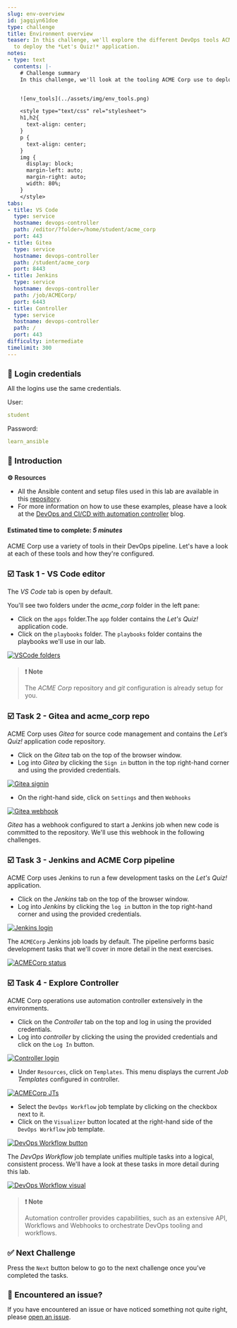 ```yaml
---
slug: env-overview
id: jagqiyn61doe
type: challenge
title: Environment overview
teaser: In this challenge, we'll explore the different DevOps tools ACME Corp uses
  to deploy the *Let's Quiz!* application.
notes:
- type: text
  contents: |-
    # Challenge summary
    In this challenge, we'll look at the tooling ACME Corp use to deploy the *Let's Quiz!* application.


    ![env_tools](../assets/img/env_tools.png)

    <style type="text/css" rel="stylesheet">
    h1,h2{
      text-align: center;
    }
    p {
      text-align: center;
    }
    img {
      display: block;
      margin-left: auto;
      margin-right: auto;
      width: 80%;
    }
    </style>
tabs:
- title: VS Code
  type: service
  hostname: devops-controller
  path: /editor/?folder=/home/student/acme_corp
  port: 443
- title: Gitea
  type: service
  hostname: devops-controller
  path: /student/acme_corp
  port: 8443
- title: Jenkins
  type: service
  hostname: devops-controller
  path: /job/ACMECorp/
  port: 6443
- title: Controller
  type: service
  hostname: devops-controller
  path: /
  port: 443
difficulty: intermediate
timelimit: 300
---
```

🔐 Login credentials
===
All the logins use the same credentials.

User:

```yaml
student
```

Password:

```yaml
learn_ansible
```

👋 Introduction
===
### ⚙️ Resources

* All the Ansible content and setup files used in this lab are available in this [repository](https://github.com/craig-br/demos/tree/main/blogs/devops-controller-blog).
* For more information on how to use these examples, please have a look at the [DevOps and CI/CD with automation controller](https://www.ansible.com/blog/devops-and-ci/cd-with-automation-controller) blog.

#### Estimated time to complete: *5 minutes*<p>
ACME Corp use a variety of tools in their DevOps pipeline. Let's have a look at each of these tools and how they're configured.

☑️ Task 1 - VS Code editor
===

The *VS Code* tab is open by default.

You'll see two folders under the *acme_corp* folder in the left pane:
*  Click on the `apps` folder.The `app` folder contains the *Let's Quiz!* application code.
*  Click on the `playbooks` folder. The `playbooks` folder contains the playbooks we'll use in our lab.

<!-- ![VSCode folders](../assets/img/vscode_folders.png) -->
<a href="#vscode_folders">
  <img alt="VSCode folders" src="../assets/img/vscode_folders.png" />
</a>

<a href="#" class="lightbox" id="vscode_folders">
  <img alt="VSCode folders" src="../assets/img/vscode_folders.png" />
</a>

>### **❗️ Note**
>The *ACME Corp* repository and *git* configuration is already setup for you.

☑️ Task 2 - Gitea and acme_corp repo
===

ACME Corp uses *Gitea* for source code management and contains the *Let’s Quiz!* application code repository.

* Click on the *Gitea* tab on the top of the browser window.
* Log into *Gitea* by clicking the `Sign in` button in the top right-hand corner and using the provided credentials.

<!-- ![Gitea signin](../assets/img/gitea_signin.png) -->

<a href="#gitea_signin">
  <img alt="Gitea signin" src="../assets/img/gitea_signin.png" />
</a>

<a href="#" class="lightbox" id="gitea_signin">
  <img alt="Gitea signin" src="../assets/img/gitea_signin.png" />
</a>

* On the right-hand side, click on `Settings` and then `Webhooks`

<!-- ![Gitea webhook](../assets/img/gitea_webhook.png) -->

<a href="#gitea_webhook">
  <img alt="Gitea webhook" src="../assets/img/gitea_webhook.png" />
</a>

<a href="#" class="lightbox" id="gitea_webhook">
  <img alt="Gitea webhook" src="../assets/img/gitea_webhook.png" />
</a>

*Gitea* has a webhook configured to start a Jenkins job when new code is committed to the repository. We'll use this webhook in the following challenges.

☑️ Task 3 - Jenkins and ACME Corp pipeline
===

ACME Corp uses Jenkins to run a few development tasks on the *Let's Quiz!* application.

* Click on the *Jenkins* tab on the top of the browser window.
* Log into *Jenkins* by clicking the `log in` button in the top right-hand corner and using the provided credentials.

<!-- ![Jenkins login](../assets/img/jenkins_login.png) -->
<a href="#jenkins_login">
  <img alt="Jenkins login" src="../assets/img/jenkins_login.png" />
</a>

<a href="#" class="lightbox" id="jenkins_login">
  <img alt="Jenkins login" src="../assets/img/jenkins_login.png" />
</a>

The `ACMECorp` Jenkins job loads by default. The pipeline performs basic development tasks that we'll cover in more detail in the next exercises.

<!-- ![ACMECorp status](../assets/img/jenkins_acme_landing.png) -->
<a href="#jenkins_acme_landing">
  <img alt="ACMECorp status" src="../assets/img/jenkins_acme_landing.png" />
</a>

<a href="#" class="lightbox" id="jenkins_acme_landing">
  <img alt="ACMECorp status" src="../assets/img/jenkins_acme_landing.png" />
</a>

☑️ Task 4 - Explore Controller
===

ACME Corp operations use automation controller extensively in the environments.

* Click on the *Controller* tab on the top and log in using the provided credentials.
* Log into *controller* by clicking the using the provided credentials and click on the `Log In` button.

<!-- ![Controller login](../assets/img/controller_login.png) -->
<a href="#controller_login">
  <img alt="Controller login" src="../assets/img/controller_login.png" />
</a>

<a href="#" class="lightbox" id="controller_login">
  <img alt="Controller login" src="../assets/img/controller_login.png" />
</a>

* Under `Resources`, click on `Templates`. This menu displays the current *Job Templates* configured in controller.

<!-- ![ACMECorp JTs](../assets/img//controller_jt_list.png) -->
<a href="#controller_jt_list">
  <img alt="ACMECorp JTs" src="../assets/img//controller_jt_list.png" />
</a>

<a href="#" class="lightbox" id="controller_jt_list">
  <img alt="ACMECorp JTs" src="../assets/img//controller_jt_list.png" />
</a>

* Select the `DevOps Workflow` job template by clicking on the checkbox next to it.
* Click on the `Visualizer` button located at the right-hand side of the `DevOps Workflow` job template.

<!-- ![DevOps Workflow button](../assets/img/controller_devops_visualizer.png) -->
<a href="#controller_devops_visualizer">
  <img alt="DevOps Workflow button" src="../assets/img/controller_devops_visualizer.png" />
</a>

<a href="#" class="lightbox" id="controller_devops_visualizer">
  <img alt="DevOps Workflow button" src="../assets/img/controller_devops_visualizer.png" />
</a>

The *DevOps Workflow* job template unifies multiple tasks into a logical, consistent process. We'll have a look at these tasks in more detail during this lab.

<!-- ![DevOps Workflow visual](../assets/img/controller_devops_visualizer_workflow.png) -->
<a href="#controller_devops_visualizer_workflow">
  <img alt="DevOps Workflow visual" src="../assets/img/controller_devops_visualizer_workflow.png" />
</a>

<a href="#" class="lightbox" id="controller_devops_visualizer_workflow">
  <img alt="DevOps Workflow visual" src="../assets/img/controller_devops_visualizer_workflow.png" />
</a>

>### **❗️ Note**<p>
> Automation controller provides capabilities, such as an extensive API, Workflows and Webhooks to orchestrate DevOps tooling and workflows.<p>

✅ Next Challenge
===
Press the `Next` button below to go to the next challenge once you’ve completed the tasks.

🐛 Encountered an issue?
====
If you have encountered an issue or have noticed something not quite right, please [open an issue](https://github.com/ansible/instruqt/issues/new?labels=devops-controller&title=New+DevOps+with+automation+controller+issue+issue:+incident-creation&assignees=craig-br).

<style type="text/css" rel="stylesheet">
  .lightbox {
    display: none;
    position: fixed;
    justify-content: center;
    align-items: center;
    z-index: 999;
    top: 0;
    left: 0;
    right: 0;
    bottom: 0;
    padding: 1rem;
    background: rgba(0, 0, 0, 0.8);
    margin-left: auto;
    margin-right: auto;
    margin-top: auto;
    margin-bottom: auto;
  }
  .lightbox:target {
    display: flex;
  }
  .lightbox img {
    max-width: 60%;
    max-height: 60%;
  }
  img {
    display: block;
    margin-left: auto;
    margin-right: auto;
  }
  h1 {
    font-size: 18px;
  }
  h2 {
    font-size: 16px;
    font-weight: 600
  }
  h3 {
    font-size: 14px;
    font-weight: 600
  }
  p span {
    font-size: 14px;
  }
  ul li span {
    font-size: 14px
  }
</style>
